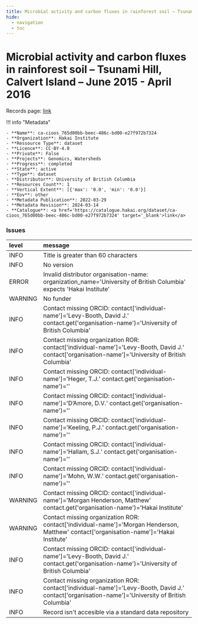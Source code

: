 ```yaml
---
title: Microbial activity and carbon fluxes in rainforest soil – Tsunami Hill, Calvert Island – June 2015 - April 2016
hide:
  - navigation
  - toc
---
```


# Microbial activity and carbon fluxes in rainforest soil – Tsunami Hill, Calvert Island – June 2015 - April 2016

Records page: <a href='https://catalogue.hakai.org/dataset/ca-cioos_765d00bb-beec-486c-bd00-e27f972b7324' target='_blank'>link</a>

<div id='map'></div>

!!! info "Metadata"
    
    - **Name**: ca-cioos_765d00bb-beec-486c-bd00-e27f972b7324 
    - **Organization**: Hakai Institute 
    - **Ressource Type**: dataset 
    - **Licence**: CC-BY-4.0 
    - **Private**: False 
    - **Projects**: Genomics, Watersheds 
    - **Progress**: completed 
    - **State**: active 
    - **Type**: dataset 
    - **Distributor**: University of British Columbia 
    - **Resources Count**: 1 
    - **Vertical Extent**: [{'max': '0.0', 'min': '0.0'}] 
    - **Eov**: other 
    - **Metadata Publication**: 2022-03-29 
    - **Metadata Revision**: 2024-03-14 
    - **Catalogue**: <a href='https://catalogue.hakai.org/dataset/ca-cioos_765d00bb-beec-486c-bd00-e27f972b7324' target='_blank'>link</a> 

### Issues

| level   | message                                                                                                                                            |
|:--------|:---------------------------------------------------------------------------------------------------------------------------------------------------|
| INFO    | Title is greater than 60 characters                                                                                                                |
| INFO    | No version                                                                                                                                         |
| ERROR   | Invalid distributor organisation-name: organization_name='University of British Columbia' expects 'Hakai Institute'                                |
| WARNING | No funder                                                                                                                                          |
| INFO    | Contact missing ORCID: contact['individual-name']='Levy-Booth, David J.' contact.get('organisation-name')='University of British Columbia'         |
| INFO    | Contact missing organization ROR:  contact['individual-name']='Levy-Booth, David J.' contact['organisation-name']='University of British Columbia' |
| INFO    | Contact missing ORCID: contact['individual-name']='Heger, T.J.' contact.get('organisation-name')=''                                                |
| INFO    | Contact missing ORCID: contact['individual-name']='D’Amore, D.V.' contact.get('organisation-name')=''                                              |
| INFO    | Contact missing ORCID: contact['individual-name']='Keeling, P.J.' contact.get('organisation-name')=''                                              |
| INFO    | Contact missing ORCID: contact['individual-name']='Hallam, S.J.' contact.get('organisation-name')=''                                               |
| INFO    | Contact missing ORCID: contact['individual-name']='Mohn, W.W.' contact.get('organisation-name')=''                                                 |
| WARNING | Contact missing ORCID: contact['individual-name']='Morgan Henderson, Matthew' contact.get('organisation-name')='Hakai Institute'                   |
| WARNING | Contact missing organization ROR:  contact['individual-name']='Morgan Henderson, Matthew' contact['organisation-name']='Hakai Institute'           |
| INFO    | Contact missing ORCID: contact['individual-name']='Levy-Booth, David J.' contact.get('organisation-name')='University of British Columbia'         |
| INFO    | Contact missing organization ROR:  contact['individual-name']='Levy-Booth, David J.' contact['organisation-name']='University of British Columbia' |
| INFO    | Record isn't accesible via a standard data repository                                                                                              |

<script>
   document.addEventListener("DOMContentLoaded", function() {
    var map = L.map('map').setView([51.505, -125.09], 5);
    L.tileLayer('https://tile.openstreetmap.org/{z}/{x}/{y}.png', {
        maxZoom: 19,
        attribution: '&copy; <a href="http://www.openstreetmap.org/copyright">OpenStreetMap</a>'
    }).addTo(map);
    var geojsonFeature = {
        "type": "Feature",
        "properties": {
            "name" : "Microbial activity and carbon fluxes in rainforest soil – Tsunami Hill, Calvert Island – June 2015 - April 2016"
        },
        "geometry": {'type': 'Polygon', 'coordinates': [[[-128.13650264, 51.64966999], [-128.12495841, 51.64966999], [-128.12495841, 51.65523482], [-128.13650264, 51.65523482], [-128.13650264, 51.64966999]]]}
    }
    L.geoJSON(geojsonFeature).addTo(map);
   })
</script>